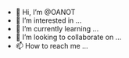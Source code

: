 - 👋 Hi, I’m @OANOT
- 👀 I’m interested in ...
- 🌱 I’m currently learning ...
- 💞️ I’m looking to collaborate on ...
- 📫 How to reach me ...

<!---
OANOT/OANOT is a ✨ special ✨ repository because its `README.md` (this file) appears on your GitHub profile.
You can click the Preview link to take a look at your changes.
--->
